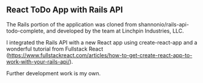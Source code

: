 ## React ToDo App with Rails API

The Rails portion of the application was cloned from shannonio/rails-api-todo-complete, and developed by the team at Linchpin Industries, LLC.

I integrated the Rails API with a new React app using create-react-app and a wonderful tutorial from Fullstack React (https://www.fullstackreact.com/articles/how-to-get-create-react-app-to-work-with-your-rails-api/).

Further development work is my own.
